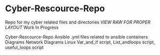 # Cyber-Rescource-Repo
Repo for my cyber related files and directories 
*VIEW RAW FOR PROPER LAYOUT*
Work In Progress

Cyber-Rescource-Repo
  Ansible
    .yml files related to ansible containers
  Diagrams
    Network Diagrams
  Linux
    Var_and_if script, List_andloops script, useful_loops script
  

